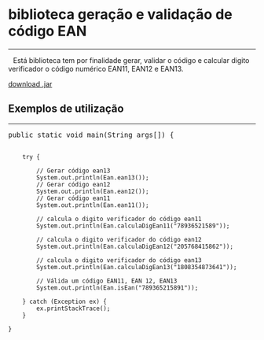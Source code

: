 <h1>biblioteca geração e validação de código EAN</h1>
<hr/>

<p>
<span style='margin-left:10px'>E</span>stá biblioteca tem por finalidade gerar, validar o código e calcular digito verificador o código numérico EAN11, EAN12 e EAN13.
</p>
<a href="https://github.com/wellingtonsluzhotmailcom/ean/raw/master/Ean/dist/Ean.jar">download .jar</a>

<h2>Exemplos de utilização</h2>
<hr/>
<pre>
public static void main(String args[]) {

        try {

            // Gerar código ean13
            System.out.println(Ean.ean13());
            // Gerar código ean12
            System.out.println(Ean.ean12());
            // Gerar código ean11
            System.out.println(Ean.ean11());
            
            // calcula o digito verificador do código ean11
            System.out.println(Ean.calculaDigEan11("78936521589"));
            
            // calcula o digito verificador do código ean12
            System.out.println(Ean.calculaDigEan12("205768415862"));
            
            // calcula o digito verificador do código ean13
            System.out.println(Ean.calculaDigEan13("1808354873641"));
            
            // Válida um código EAN11, EAN 12, EAN13 
            System.out.println(Ean.isEan("789365215891"));
            
        } catch (Exception ex) {
            ex.printStackTrace();
        }

    }
</pre>
